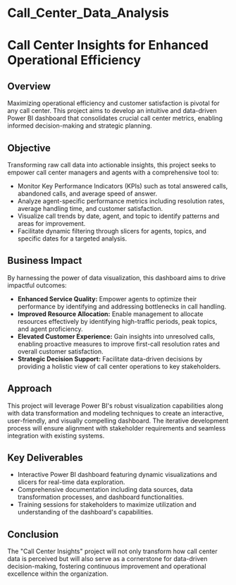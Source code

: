 # Call_Center_Data_Analysis

# Call Center Insights for Enhanced Operational Efficiency

## Overview
Maximizing operational efficiency and customer satisfaction is pivotal for any call center. This project aims to develop an intuitive and data-driven Power BI dashboard that consolidates crucial call center metrics, enabling informed decision-making and strategic planning.

## Objective
Transforming raw call data into actionable insights, this project seeks to empower call center managers and agents with a comprehensive tool to:
- Monitor Key Performance Indicators (KPIs) such as total answered calls, abandoned calls, and average speed of answer.
- Analyze agent-specific performance metrics including resolution rates, average handling time, and customer satisfaction.
- Visualize call trends by date, agent, and topic to identify patterns and areas for improvement.
- Facilitate dynamic filtering through slicers for agents, topics, and specific dates for a targeted analysis.

## Business Impact
By harnessing the power of data visualization, this dashboard aims to drive impactful outcomes:
- **Enhanced Service Quality:** Empower agents to optimize their performance by identifying and addressing bottlenecks in call handling.
- **Improved Resource Allocation:** Enable management to allocate resources effectively by identifying high-traffic periods, peak topics, and agent proficiency.
- **Elevated Customer Experience:** Gain insights into unresolved calls, enabling proactive measures to improve first-call resolution rates and overall customer satisfaction.
- **Strategic Decision Support:** Facilitate data-driven decisions by providing a holistic view of call center operations to key stakeholders.

## Approach
This project will leverage Power BI's robust visualization capabilities along with data transformation and modeling techniques to create an interactive, user-friendly, and visually compelling dashboard. The iterative development process will ensure alignment with stakeholder requirements and seamless integration with existing systems.

## Key Deliverables
- Interactive Power BI dashboard featuring dynamic visualizations and slicers for real-time data exploration.
- Comprehensive documentation including data sources, data transformation processes, and dashboard functionalities.
- Training sessions for stakeholders to maximize utilization and understanding of the dashboard's capabilities.

## Conclusion
The "Call Center Insights" project will not only transform how call center data is perceived but will also serve as a cornerstone for data-driven decision-making, fostering continuous improvement and operational excellence within the organization.

